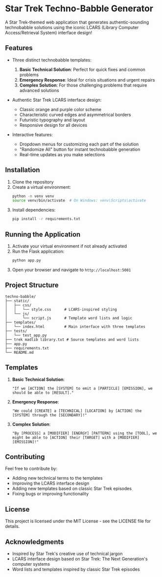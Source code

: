 # Star Trek Techno-Babble Generator

A Star Trek-themed web application that generates authentic-sounding technobabble solutions using the iconic LCARS (Library Computer Access/Retrieval System) interface design!

## Features

- Three distinct technobabble templates:
  1. **Basic Technical Solution**: Perfect for quick fixes and common problems
  2. **Emergency Response**: Ideal for crisis situations and urgent repairs
  3. **Complex Solution**: For those challenging problems that require advanced solutions

- Authentic Star Trek LCARS interface design:
  - Classic orange and purple color scheme
  - Characteristic curved edges and asymmetrical borders
  - Futuristic typography and layout
  - Responsive design for all devices

- Interactive features:
  - Dropdown menus for customizing each part of the solution
  - "Randomize All" button for instant technobabble generation
  - Real-time updates as you make selections

## Installation

1. Clone the repository
2. Create a virtual environment:
   ```bash
   python -m venv venv
   source venv/bin/activate  # On Windows: venv\Scripts\activate
   ```
3. Install dependencies:
   ```bash
   pip install -r requirements.txt
   ```

## Running the Application

1. Activate your virtual environment if not already activated
2. Run the Flask application:
   ```bash
   python app.py
   ```
3. Open your browser and navigate to `http://localhost:5001`

## Project Structure

```
techno-babble/
├── static/
│   ├── css/
│   │   └── style.css      # LCARS-inspired styling
│   └── js/
│       └── script.js      # Template word lists and logic
├── templates/
│   └── index.html         # Main interface with three templates
├── tests/
│   └── test_app.py
├── trek madlib library.txt # Source templates and word lists
├── app.py
├── requirements.txt
└── README.md
```

## Templates

1. **Basic Technical Solution**:
   ```
   "If we [ACTION] the [SYSTEM] to emit a [PARTICLE] [EMISSION], we should be able to [RESULT]."
   ```

2. **Emergency Response**:
   ```
   "We could [CREATE] a [TECHNICAL] [LOCATION] by [ACTION] the [SYSTEM] through the [SECONDARY]!"
   ```

3. **Complex Solution**:
   ```
   "By [PROCESS] a [MODIFIER] [ENERGY] [PATTERN] using the [TOOL], we might be able to [ACTION] their [TARGET] with a [MODIFIER] [EMISSION]!"
   ```

## Contributing

Feel free to contribute by:
- Adding new technical terms to the templates
- Improving the LCARS interface design
- Adding new templates based on classic Star Trek episodes
- Fixing bugs or improving functionality

## License

This project is licensed under the MIT License - see the LICENSE file for details.

## Acknowledgments

- Inspired by Star Trek's creative use of technical jargon
- LCARS interface design based on Star Trek: The Next Generation's computer systems
- Word lists and templates inspired by classic Star Trek episodes
